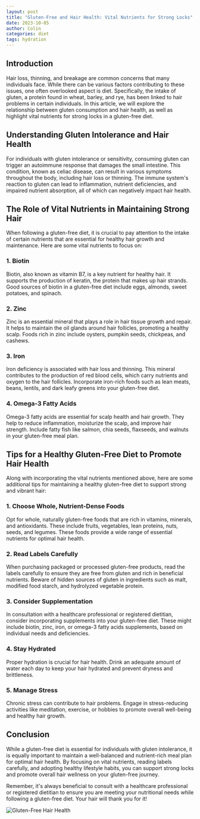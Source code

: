 ```yaml
---
layout: post
title: "Gluten-Free and Hair Health: Vital Nutrients for Strong Locks"
date: 2023-10-05
author: Colin
categories: diet
tags: hydration
---
```


## Introduction

Hair loss, thinning, and breakage are common concerns that many individuals face. While there can be various factors contributing to these issues, one often overlooked aspect is diet. Specifically, the intake of gluten, a protein found in wheat, barley, and rye, has been linked to hair problems in certain individuals. In this article, we will explore the relationship between gluten consumption and hair health, as well as highlight vital nutrients for strong locks in a gluten-free diet.

## Understanding Gluten Intolerance and Hair Health

For individuals with gluten intolerance or sensitivity, consuming gluten can trigger an autoimmune response that damages the small intestine. This condition, known as celiac disease, can result in various symptoms throughout the body, including hair loss or thinning. The immune system's reaction to gluten can lead to inflammation, nutrient deficiencies, and impaired nutrient absorption, all of which can negatively impact hair health.

## The Role of Vital Nutrients in Maintaining Strong Hair

When following a gluten-free diet, it is crucial to pay attention to the intake of certain nutrients that are essential for healthy hair growth and maintenance. Here are some vital nutrients to focus on:

### 1. Biotin

Biotin, also known as vitamin B7, is a key nutrient for healthy hair. It supports the production of keratin, the protein that makes up hair strands. Good sources of biotin in a gluten-free diet include eggs, almonds, sweet potatoes, and spinach.

### 2. Zinc

Zinc is an essential mineral that plays a role in hair tissue growth and repair. It helps to maintain the oil glands around hair follicles, promoting a healthy scalp. Foods rich in zinc include oysters, pumpkin seeds, chickpeas, and cashews.

### 3. Iron

Iron deficiency is associated with hair loss and thinning. This mineral contributes to the production of red blood cells, which carry nutrients and oxygen to the hair follicles. Incorporate iron-rich foods such as lean meats, beans, lentils, and dark leafy greens into your gluten-free diet.

### 4. Omega-3 Fatty Acids

Omega-3 fatty acids are essential for scalp health and hair growth. They help to reduce inflammation, moisturize the scalp, and improve hair strength. Include fatty fish like salmon, chia seeds, flaxseeds, and walnuts in your gluten-free meal plan.

## Tips for a Healthy Gluten-Free Diet to Promote Hair Health

Along with incorporating the vital nutrients mentioned above, here are some additional tips for maintaining a healthy gluten-free diet to support strong and vibrant hair:

### 1. Choose Whole, Nutrient-Dense Foods

Opt for whole, naturally gluten-free foods that are rich in vitamins, minerals, and antioxidants. These include fruits, vegetables, lean proteins, nuts, seeds, and legumes. These foods provide a wide range of essential nutrients for optimal hair health.

### 2. Read Labels Carefully

When purchasing packaged or processed gluten-free products, read the labels carefully to ensure they are free from gluten and rich in beneficial nutrients. Beware of hidden sources of gluten in ingredients such as malt, modified food starch, and hydrolyzed vegetable protein.

### 3. Consider Supplementation

In consultation with a healthcare professional or registered dietitian, consider incorporating supplements into your gluten-free diet. These might include biotin, zinc, iron, or omega-3 fatty acids supplements, based on individual needs and deficiencies.

### 4. Stay Hydrated

Proper hydration is crucial for hair health. Drink an adequate amount of water each day to keep your hair hydrated and prevent dryness and brittleness.

### 5. Manage Stress

Chronic stress can contribute to hair problems. Engage in stress-reducing activities like meditation, exercise, or hobbies to promote overall well-being and healthy hair growth.

## Conclusion

While a gluten-free diet is essential for individuals with gluten intolerance, it is equally important to maintain a well-balanced and nutrient-rich meal plan for optimal hair health. By focusing on vital nutrients, reading labels carefully, and adopting healthy lifestyle habits, you can support strong locks and promote overall hair wellness on your gluten-free journey.

Remember, it's always beneficial to consult with a healthcare professional or registered dietitian to ensure you are meeting your nutritional needs while following a gluten-free diet. Your hair will thank you for it!

![Gluten-Free Hair Health](https://source.unsplash.com/1600x900/?healthy-hair)